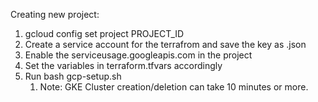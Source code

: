Creating new project:

1. gcloud config set project PROJECT_ID
2. Create a service account for the terrafrom and save the key as .json
3. Enable the serviceusage.googleapis.com in the project
4. Set the variables in terraform.tfvars accordingly
5. Run bash gcp-setup.sh
   1. Note: GKE Cluster creation/deletion can take 10 minutes or more.
